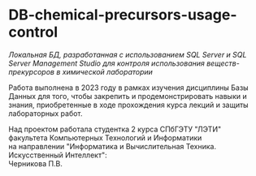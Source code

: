 # DB-chemical-precursors-usage-control
*Локальная БД, разработанная с использованием SQL Server и SQL Server Management Studio для контроля использования веществ-прекурсоров в химической лаборатории*

Работа выполнена в 2023 году в рамках изучения дисциплины Базы Данных для того, чтобы закрепить и продемонстрировать навыки и знания, приобретенные в ходе прохождения курса лекций и защиты лабораторных работ.

Над проектом работала студентка 2 курса СПбГЭТУ "ЛЭТИ"
<br/>факультета Компьютерных Технологий и Информатики
<br/>на направлении "Информатика и Вычислительная Техника. Искусственный Интеллект":
<br/>Черникова П.В.
